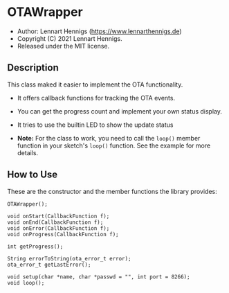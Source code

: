 OTAWrapper
==========

* Author: Lennart Hennigs (https://www.lennarthennigs.de)
* Copyright (C) 2021 Lennart Hennigs.
* Released under the MIT license.


Description
-----------

This class maked it easier to implement the OTA functionality.

- It offers callback functions for tracking the OTA events.
- You can get the progress count and implement your own status display.
- It tries to use the builtin LED to show the update status


- **Note:** For the class to work, you need to call the `loop()` member function in your sketch's `loop()` function. See the example for more details.

How to Use
----------

These are the constructor and the member functions the library provides:


```
OTAWrapper();
   
void onStart(CallbackFunction f);  
void onEnd(CallbackFunction f);
void onError(CallbackFunction f);
void onProgress(CallbackFunction f);

int getProgress();

String errorToString(ota_error_t error);
ota_error_t getLastError();

void setup(char *name, char *passwd = "", int port = 8266);
void loop();

```
